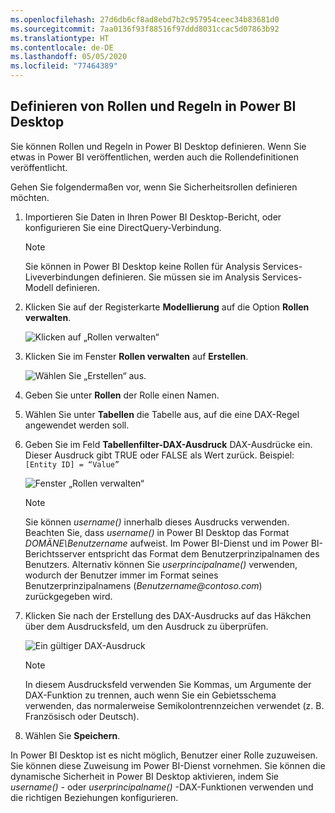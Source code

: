 ```yaml
---
ms.openlocfilehash: 27d6db6cf8ad8ebd7b2c957954ceec34b83681d0
ms.sourcegitcommit: 7aa0136f93f88516f97ddd8031ccac5d07863b92
ms.translationtype: HT
ms.contentlocale: de-DE
ms.lasthandoff: 05/05/2020
ms.locfileid: "77464389"
---
```

## <a name="define-roles-and-rules-in-power-bi-desktop"></a>Definieren von Rollen und Regeln in Power BI Desktop
Sie können Rollen und Regeln in Power BI Desktop definieren. Wenn Sie etwas in Power BI veröffentlichen, werden auch die Rollendefinitionen veröffentlicht.

Gehen Sie folgendermaßen vor, wenn Sie Sicherheitsrollen definieren möchten.

1. Importieren Sie Daten in Ihren Power BI Desktop-Bericht, oder konfigurieren Sie eine DirectQuery-Verbindung.
   
   > [!NOTE]
   > Sie können in Power BI Desktop keine Rollen für Analysis Services-Liveverbindungen definieren. Sie müssen sie im Analysis Services-Modell definieren.
   > 
   > 
2. Klicken Sie auf der Registerkarte **Modellierung** auf die Option **Rollen verwalten**.
   
   ![Klicken auf „Rollen verwalten“](./media/rls-desktop-define-roles/powerbi-desktop-security.png)
3. Klicken Sie im Fenster **Rollen verwalten** auf **Erstellen**.
   
   ![Wählen Sie „Erstellen“ aus.](./media/rls-desktop-define-roles/powerbi-desktop-security-create-role.png)
4. Geben Sie unter **Rollen** der Rolle einen Namen. 
5. Wählen Sie unter **Tabellen** die Tabelle aus, auf die eine DAX-Regel angewendet werden soll.
6. Geben Sie im Feld **Tabellenfilter-DAX-Ausdruck** DAX-Ausdrücke ein. Dieser Ausdruck gibt TRUE oder FALSE als Wert zurück. Beispiel: ```[Entity ID] = “Value”```
      
   ![Fenster „Rollen verwalten“](./media/rls-desktop-define-roles/powerbi-desktop-security-create-rule.png)

   > [!NOTE]
   > Sie können *username()* innerhalb dieses Ausdrucks verwenden. Beachten Sie, dass *username()* in Power BI Desktop das Format *DOMÄNE\Benutzername* aufweist. Im Power BI-Dienst und im Power BI-Berichtsserver entspricht das Format dem Benutzerprinzipalnamen des Benutzers. Alternativ können Sie *userprincipalname()* verwenden, wodurch der Benutzer immer im Format seines Benutzerprinzipalnamens (*Benutzername\@contoso.com*) zurückgegeben wird.
   > 
   > 

7. Klicken Sie nach der Erstellung des DAX-Ausdrucks auf das Häkchen über dem Ausdrucksfeld, um den Ausdruck zu überprüfen.
      
   ![Ein gültiger DAX-Ausdruck](./media/rls-desktop-define-roles/powerbi-desktop-security-validate-dax.png)
   
   > [!NOTE]
   > In diesem Ausdrucksfeld verwenden Sie Kommas, um Argumente der DAX-Funktion zu trennen, auch wenn Sie ein Gebietsschema verwenden, das normalerweise Semikolontrennzeichen verwendet (z. B. Französisch oder Deutsch). 
   >
   >
   
8. Wählen Sie **Speichern**.

In Power BI Desktop ist es nicht möglich, Benutzer einer Rolle zuzuweisen. Sie können diese Zuweisung im Power BI-Dienst vornehmen. Sie können die dynamische Sicherheit in Power BI Desktop aktivieren, indem Sie *username()* - oder *userprincipalname()* -DAX-Funktionen verwenden und die richtigen Beziehungen konfigurieren. 

